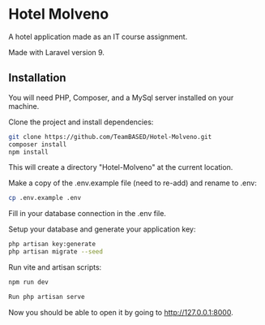 # Hotel Molveno

A hotel application made as an IT course assignment.

Made with Laravel version 9.


## Installation
You will need PHP, Composer, and a MySql server installed on your machine.

Clone the project and install dependencies:

```bash
git clone https://github.com/TeamBASED/Hotel-Molveno.git
composer install
npm install
```
This will create a directory "Hotel-Molveno" at the current location.

Make a copy of the .env.example file (need to re-add) and rename to .env:

```bash
cp .env.example .env
```

Fill in your database connection in the .env file.

Setup your database and generate your application key:

```bash
php artisan key:generate
php artisan migrate --seed
```

Run vite and artisan scripts:

```bash
npm run dev
```

```bash
Run php artisan serve
```
Now you should be able to open it by going to http://127.0.0.1:8000.